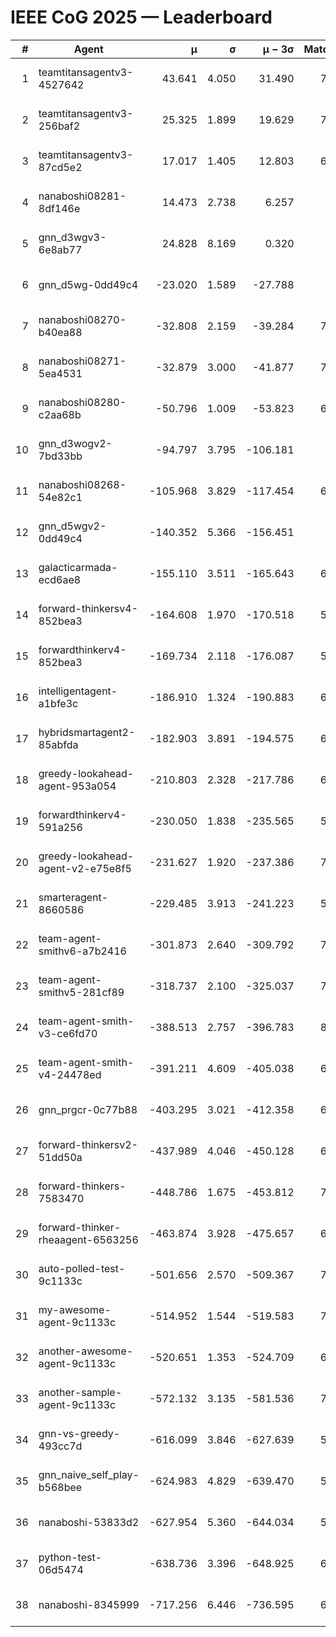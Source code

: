 # IEEE CoG 2025 — Leaderboard

| # | Agent | μ | σ | μ − 3σ | Matches | Updated |
|---:|---|---:|---:|---:|---:|---|
| 1 | teamtitansagentv3-4527642 | 43.641 | 4.050 | 31.490 | 7516 | 2025-08-30 12:56 |
| 2 | teamtitansagentv3-256baf2 | 25.325 | 1.899 | 19.629 | 7036 | 2025-08-30 12:56 |
| 3 | teamtitansagentv3-87cd5e2 | 17.017 | 1.405 | 12.803 | 6760 | 2025-08-30 12:56 |
| 4 | nanaboshi08281-8df146e | 14.473 | 2.738 | 6.257 | 276 | 2025-08-30 12:56 |
| 5 | gnn_d3wgv3-6e8ab77 | 24.828 | 8.169 | 0.320 | 138 | 2025-08-30 12:56 |
| 6 | gnn_d5wg-0dd49c4 | -23.020 | 1.589 | -27.788 | 160 | 2025-08-30 12:56 |
| 7 | nanaboshi08270-b40ea88 | -32.808 | 2.159 | -39.284 | 7280 | 2025-08-30 12:56 |
| 8 | nanaboshi08271-5ea4531 | -32.879 | 3.000 | -41.877 | 7258 | 2025-08-30 12:56 |
| 9 | nanaboshi08280-c2aa68b | -50.796 | 1.009 | -53.823 | 6638 | 2025-08-30 12:56 |
| 10 | gnn_d3wogv2-7bd33bb | -94.797 | 3.795 | -106.181 | 274 | 2025-08-30 12:56 |
| 11 | nanaboshi08268-54e82c1 | -105.968 | 3.829 | -117.454 | 6820 | 2025-08-30 12:56 |
| 12 | gnn_d5wgv2-0dd49c4 | -140.352 | 5.366 | -156.451 | 226 | 2025-08-30 12:56 |
| 13 | galacticarmada-ecd6ae8 | -155.110 | 3.511 | -165.643 | 6700 | 2025-08-30 12:56 |
| 14 | forward-thinkersv4-852bea3 | -164.608 | 1.970 | -170.518 | 5771 | 2025-08-30 12:56 |
| 15 | forwardthinkerv4-852bea3 | -169.734 | 2.118 | -176.087 | 5935 | 2025-08-30 12:56 |
| 16 | intelligentagent-a1bfe3c | -186.910 | 1.324 | -190.883 | 6048 | 2025-08-30 12:56 |
| 17 | hybridsmartagent2-85abfda | -182.903 | 3.891 | -194.575 | 6148 | 2025-08-30 12:56 |
| 18 | greedy-lookahead-agent-953a054 | -210.803 | 2.328 | -217.786 | 6504 | 2025-08-30 12:56 |
| 19 | forwardthinkerv4-591a256 | -230.050 | 1.838 | -235.565 | 5978 | 2025-08-30 12:56 |
| 20 | greedy-lookahead-agent-v2-e75e8f5 | -231.627 | 1.920 | -237.386 | 7056 | 2025-08-30 12:56 |
| 21 | smarteragent-8660586 | -229.485 | 3.913 | -241.223 | 5718 | 2025-08-30 12:56 |
| 22 | team-agent-smithv6-a7b2416 | -301.873 | 2.640 | -309.792 | 7420 | 2025-08-30 12:56 |
| 23 | team-agent-smithv5-281cf89 | -318.737 | 2.100 | -325.037 | 7560 | 2025-08-30 12:56 |
| 24 | team-agent-smith-v3-ce6fd70 | -388.513 | 2.757 | -396.783 | 8038 | 2025-08-30 12:56 |
| 25 | team-agent-smith-v4-24478ed | -391.211 | 4.609 | -405.038 | 6858 | 2025-08-30 12:56 |
| 26 | gnn_prgcr-0c77b88 | -403.295 | 3.021 | -412.358 | 6550 | 2025-08-30 12:56 |
| 27 | forward-thinkersv2-51dd50a | -437.989 | 4.046 | -450.128 | 6488 | 2025-08-30 12:56 |
| 28 | forward-thinkers-7583470 | -448.786 | 1.675 | -453.812 | 7180 | 2025-08-30 12:56 |
| 29 | forward-thinker-rheaagent-6563256 | -463.874 | 3.928 | -475.657 | 6188 | 2025-08-30 12:56 |
| 30 | auto-polled-test-9c1133c | -501.656 | 2.570 | -509.367 | 7120 | 2025-08-30 12:56 |
| 31 | my-awesome-agent-9c1133c | -514.952 | 1.544 | -519.583 | 7100 | 2025-08-30 12:56 |
| 32 | another-awesome-agent-9c1133c | -520.651 | 1.353 | -524.709 | 6780 | 2025-08-30 12:56 |
| 33 | another-sample-agent-9c1133c | -572.132 | 3.135 | -581.536 | 7380 | 2025-08-30 12:56 |
| 34 | gnn-vs-greedy-493cc7d | -616.099 | 3.846 | -627.639 | 5920 | 2025-08-30 12:56 |
| 35 | gnn_naive_self_play-b568bee | -624.983 | 4.829 | -639.470 | 5960 | 2025-08-30 12:56 |
| 36 | nanaboshi-53833d2 | -627.954 | 5.360 | -644.034 | 5260 | 2025-08-30 12:56 |
| 37 | python-test-06d5474 | -638.736 | 3.396 | -648.925 | 6040 | 2025-08-30 12:56 |
| 38 | nanaboshi-8345999 | -717.256 | 6.446 | -736.595 | 6230 | 2025-08-30 12:56 |
